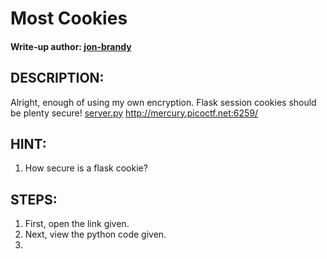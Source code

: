 # Most Cookies
#### Write-up author: [jon-brandy](https://github.com/jon-brandy)
## DESCRIPTION:
Alright, enough of using my own encryption. 
Flask session cookies should be plenty secure! [server.py]() http://mercury.picoctf.net:6259/
## HINT:
1. How secure is a flask cookie?
## STEPS:
1. First, open the link given.
2. Next, view the python code given.
3. 
